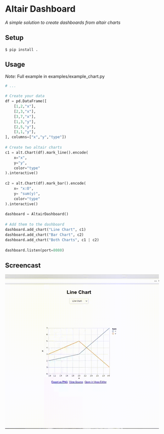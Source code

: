 # Altair Dashboard
*A simple solution to create dashboards from altair charts*

## Setup
```
$ pip install .
```

## Usage
*Note:* Full example in examples/example_chart.py
```python
# ...

# Create your data
df = pd.DataFrame([
    [1,2,"x"],
    [2,3,"x"],
    [3,7,"x"],
    [1,3,"y"],
    [2,5,"y"],
    [3,1,"y"],
], columns=["x","y","type"])

# Create two altair charts
c1 = alt.Chart(df).mark_line().encode(
    x="x",
    y="y",
    color="type"
).interactive()

c2 = alt.Chart(df).mark_bar().encode(
    x= "x:O",
    y= "sum(y)",
    color="type"
).interactive()

dashboard = AltairDashboard()

# Add them to the dashboard
dashboard.add_chart("Line Chart", c1)
dashboard.add_chart("Bar Chart", c2)
dashboard.add_chart("Both Charts", c1 | c2)

dashboard.listen(port=8080)

```

## Screencast

![](./screencast.gif)
